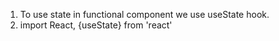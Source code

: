 1. To use state in functional component we use useState hook.
2. import React, {useState} from 'react'
